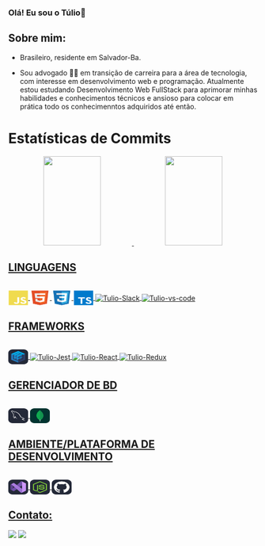 ### Olá! Eu sou o Túlio👋
## Sobre mim:
- Brasileiro, residente em Salvador-Ba.

- Sou advogado 🧑‍⚖️‍ em transição de carreira para a área de tecnologia, com interesse em desenvolvimento web e programação. Atualmente estou estudando Desenvolvimento Web FullStack para aprimorar minhas habilidades e conhecimentos técnicos e ansioso para colocar em prática todo os conhecimenntos adquiridos até então.

# Estatísticas de Commits

<div align="center">
  <a href="https://github.com/tulioba">
  <img height="180em" width="48%" src="https://github-readme-stats.vercel.app/api?username=tulioba&show_icons=true&theme=tokyonight&include_all_commits=true&count_private=true"/>
    <img height="180em" width="48%" src="https://github-readme-stats.vercel.app/api/top-langs/?username=tulioba&layout=compact&langs_count=7&theme=tokyonight"/>  
</div>

## LINGUAGENS

<div style="display: inline_block"><br>
 <img align="center" alt="Tulio-Js" height="30" width="40" src="https://raw.githubusercontent.com/devicons/devicon/master/icons/javascript/javascript-plain.svg">
 <img align="center" alt="Tulio-HTML" height="30" width="40" src="https://raw.githubusercontent.com/devicons/devicon/master/icons/html5/html5-original.svg">
 <img align="center" alt="Tulio-CSS" height="30" width="40" src="https://raw.githubusercontent.com/devicons/devicon/master/icons/css3/css3-original.svg">
 <img align="center" alt="Tulio-Trello" height="30" width="40" src="https://raw.githubusercontent.com/devicons/devicon/master/icons/typescript/typescript-plain.svg" />
 <img align="center" alt="Tulio-Slack" height="30" width="40" src="https://cdn.jsdelivr.net/gh/devicons/devicon/icons/slack/slack-original.svg" />
 <img align="center" alt="Tulio-vs-code" height="30" width="40" src="https://cdn.jsdelivr.net/gh/devicons/devicon/icons/vscode/vscode-original.svg" />

</div>

## FRAMEWORKS
  
<div style="display: inline_block"><br>
 <img align="center" alt="Tulio-Redux" height="30" width="40" src="https://github.com/tandpfun/skill-icons/blob/main/icons/Sequelize-Dark.svg" />
 <img align="center" alt="Tulio-Jest" height="30" width="40" src="https://cdn.jsdelivr.net/gh/devicons/devicon/icons/jest/jest-plain.svg" />
 <img align="center" alt="Tulio-React" height="30" width="40" src="https://cdn.jsdelivr.net/gh/devicons/devicon/icons/react/react-original.svg" />
 <img align="center" alt="Tulio-Redux" height="30" width="40" src="https://cdn.jsdelivr.net/gh/devicons/devicon/icons/redux/redux-original.svg" />
</div>

## GERENCIADOR DE BD
  
<div style="display: inline_block"><br>
   <img align="center" alt="Tulio-React" height="30" width="40" src="https://github.com/tandpfun/skill-icons/blob/main/icons/MySQL-Dark.svg" />
   <img align="center" alt="Tulio-React" height="30" width="40" src="https://github.com/tandpfun/skill-icons/blob/main/icons/MongoDB.svg" />
</div>
  
## AMBIENTE/PLATAFORMA DE DESENVOLVIMENTO  
  
<div style="display: inline_block"><br>
  <img align="center" alt="Tulio-VisualStudio" height="30" width="40" src="https://github.com/tandpfun/skill-icons/blob/main/icons/VisualStudio-Dark.svg" />
  <img align="center" alt="Tulio-NodeJS" height="30" width="40" src="https://github.com/tandpfun/skill-icons/blob/main/icons/NodeJS-Dark.svg" />
   <img align="center" alt="Tulio-React" height="30" width="40" src="https://github.com/tandpfun/skill-icons/blob/main/icons/Github-Dark.svg" />
</div>
  
## Contato:

<div> 
  <a href = "https://mail.google.com/mail/u/1/#inbox?compose=GTvVlcSMVVzxXmWlcLvqwQnKlPFtwDvsSdkjTHQvDtvQRNtkRvzttHkxpRbjjHpTNZvlcwrbMBjNq"><img src="https://img.shields.io/badge/-Gmail-%23333?style=for-the-badge&logo=gmail&logoColor=white" target="_blank"></a>
  <a href = "https://www.linkedin.com/in/tulio-barros-amorim-733399244/"> <img src="https://img.shields.io/badge/-LinkedIn-%230077B5?style=for-the-badge&logo=linkedin&logoColor=white" target="_blank"></a> 

